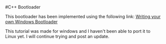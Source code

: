 #C++ Bootloader

This bootloader has been implemented using the following link: [Writing your own Windows Bootloader](http://www.codeproject.com/KB/tips/boot-loader.aspx?fid=1541607&df=90&mpp=25&noise=3&sort=Position&view=Quick&fr=1#_Toc231383167)

This tutorial was made for windows and I haven't been able to port it to Linux yet. I will continue trying and post an update.
